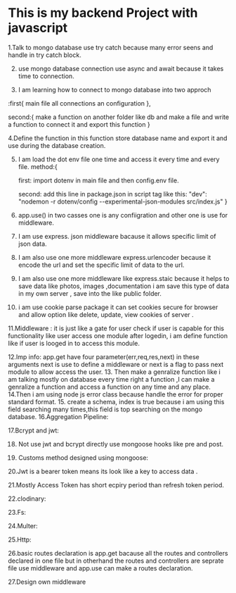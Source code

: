 <h1>This is my backend Project with javascript</h1>

1.Talk to mongo database use try catch  because many error seens and handle in try catch block.

2. use mongo database connection use async and await because it takes time to connection.

3. I am learning how to connect to mongo database into two approch 

:first{
    main file all connections an configuration
},

 second:{
    make  a function on another folder like db and make a file and write a function to connect it and export this function
}

4.Define the function in this function store database name  and export it and use during the database creation.

5. I am load the dot env file one time and access it every time and every file. method:{

    first:
    import dotenv in main file and then config.env file.
    
    second: add this line in package.json in script tag like this:
    "dev": "nodemon -r dotenv/config --experimental-json-modules src/index.js"
}

6. app.use() in two casses one is any confiigration and other one   is use for middleware.

7. I am use express. json middleware bacause it allows specific limit of json data.

8. I am also use one more middleware 
express.urlencoder because it encode the url and set the specific limit of data to the url.

9. I am also use one more middleware like express.staic because it helps to save data like photos, images ,documentation i am  save this type of data in my own server , save into the like public folder.

10. i am use cookie parse package it can set cookies secure for browser and allow option like delete, update, view cookies of server .

11.Middleware :
     it is just like a gate for user check if user is capable for this functionality like user access one module after logedin, i am define function like if user is looged in to access this module.

12.Imp info:
app.get have four parameter(err,req,res,next)
in these arguments next is use to define a middleware or next is a flag to pass next module to allow access the user.
13. Then make a genralize function like i am talking mostly on database every time right a function ,I can make a genralize a function and access a function on any time and any place.
14.Then i am using node js error class because handle the error for proper standard format.
15. create a schema, index is true because i am using this field searching many times,this field is top searching on the mongo database.
16.Aggregation Pipeline:


17.Bcrypt and jwt:


18. Not use jwt and bcrypt directly use mongoose hooks like pre and post.

19. Customs method designed using mongoose:


20.Jwt is a bearer token means its look like a key to access data .

21.Mostly Access Token has short ecpiry period than refresh token period.


22.clodinary:


23.Fs:


24.Multer:


25.Http:


26.basic routes declaration is app.get bacause all the routes and controllers declared in one file but in otherhand the routes and controllers are seprate file use middleware and app.use can make a routes declaration.


27.Design own middleware